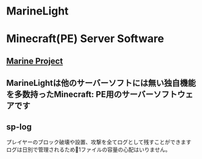 # MarineLight
# Minecraft(PE) Server Software
## [Marine Project](http://marine.otos.red)
## MarineLightは他のサーバーソフトには無い独自機能を多数持ったMinecraft: PE用のサーバーソフトウェアです
## sp-log
プレイヤーのブロック破壊や設置、攻撃を全てログとして残すことができます  
ログは日別で管理されるため1ファイルの容量の心配はいりません。